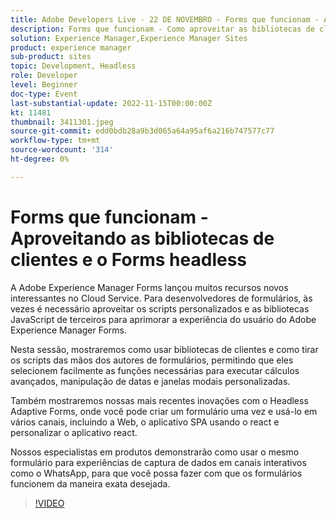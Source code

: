 ```yaml
---
title: Adobe Developers Live - 22 DE NOVEMBRO - Forms que funcionam - Aproveitando as bibliotecas de clientes e o Forms headless
description: Forms que funcionam - Como aproveitar as bibliotecas de clientes e os formulários headless O Adobe Experience Manager Forms lançou muitos recursos novos interessantes no Cloud Service. Para desenvolvedores de formulários, às vezes é necessário aproveitar scripts personalizados e bibliotecas JavaScript de terceiros para aprimorar a experiência do usuário do Adobe Experience Manager Forms.Nesta sessão, mostraremos como usar bibliotecas de clientes e tirar os scripts das mãos dos Autores de formulários, permitindo que eles selecionem facilmente as funções necessárias para executar cálculos avançados, manipulação de datas e janelas modais personalizadas.Também mostraremos nossas últimas inovações com o Headless Adaptive Forms, onde você pode criar um formulário uma vez e usá-lo em vários canais, incluindo Web, aplicativo do SPA usando o react e personalizar o aplicativo react.Nossos especialistas em produtos demonstrarão como usar o mesmo formulário para experiências de captura de dados em canais interativos como WhatsWhats Aplicativo - para que você possa fazer os formulários funcionarem da maneira exata desejada.
solution: Experience Manager,Experience Manager Sites
product: experience manager
sub-product: sites
topic: Development, Headless
role: Developer
level: Beginner
doc-type: Event
last-substantial-update: 2022-11-15T00:00:00Z
kt: 11481
thumbnail: 3411301.jpeg
source-git-commit: edd0bdb28a9b3d065a64a95af6a216b747577c77
workflow-type: tm+mt
source-wordcount: '314'
ht-degree: 0%

---
```


# Forms que funcionam - Aproveitando as bibliotecas de clientes e o Forms headless

A Adobe Experience Manager Forms lançou muitos recursos novos interessantes no Cloud Service. Para desenvolvedores de formulários, às vezes é necessário aproveitar os scripts personalizados e as bibliotecas JavaScript de terceiros para aprimorar a experiência do usuário do Adobe Experience Manager Forms.

Nesta sessão, mostraremos como usar bibliotecas de clientes e como tirar os scripts das mãos dos autores de formulários, permitindo que eles selecionem facilmente as funções necessárias para executar cálculos avançados, manipulação de datas e janelas modais personalizadas.

Também mostraremos nossas mais recentes inovações com o Headless Adaptive Forms, onde você pode criar um formulário uma vez e usá-lo em vários canais, incluindo a Web, o aplicativo SPA usando o react e personalizar o aplicativo react.

Nossos especialistas em produtos demonstrarão como usar o mesmo formulário para experiências de captura de dados em canais interativos como o WhatsApp, para que você possa fazer com que os formulários funcionem da maneira exata desejada.

>[!VIDEO](https://video.tv.adobe.com/v/3411301/?quality=12&learn=on)
